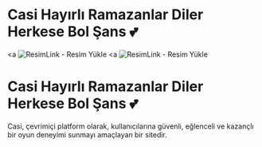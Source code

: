 # Casi Hayırlı Ramazanlar Diler Herkese Bol Şans 💕

<a  <img src="https://r.resimlink.com/GmQ6P2.png" title="ResimLink - Resim Yükle" alt="ResimLink - Resim Yükle"></a>
<a  <img src="https://r.resimlink.com/GmQ6P2.png" title="ResimLink - Resim Yükle" alt="ResimLink - Resim Yükle"></a>

# Casi Hayırlı Ramazanlar Diler Herkese Bol Şans 💕

Casi, çevrimiçi platform olarak, kullanıcılarına güvenli, eğlenceli ve kazançlı bir oyun deneyimi sunmayı amaçlayan bir sitedir.
